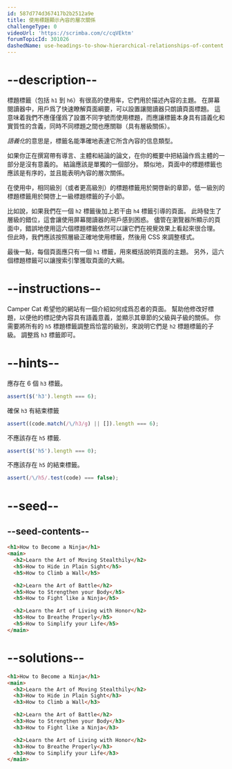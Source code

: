 ```yaml
---
id: 587d774d367417b2b2512a9e
title: 使用標題顯示內容的層次關係
challengeType: 0
videoUrl: 'https://scrimba.com/c/cqVEktm'
forumTopicId: 301026
dashedName: use-headings-to-show-hierarchical-relationships-of-content
---
```


# --description--

標題標籤（包括 `h1` 到 `h6`）有很高的使用率，它們用於描述內容的主題。 在屏幕閱讀器中，用戶爲了快速瞭解頁面綱要，可以設置讓閱讀器只朗讀頁面標題。 這意味着我們不應僅僅爲了設置不同字號而使用標題，而應讓標籤本身具有語義化和實質性的含義，同時不同標題之間也應關聯（具有層級關係）。

*語義化*的意思是，標籤名能準確地表達它所含內容的信息類型。

如果你正在撰寫帶有導言、主體和結論的論文，在你的概要中把結論作爲主體的一部分是沒有意義的。 結論應該是單獨的一個部分。 類似地，頁面中的標題標籤也應該是有序的，並且能表明內容的層次關係。

在使用中，相同級別（或者更高級別）的標題標籤用於開啓新的章節，低一級別的標題標籤用於開啓上一級標題標籤的子小節。

比如說，如果我們在一個 `h2` 標籤後加上若干由 `h4` 標籤引導的頁面。 此時發生了層級的錯位，這會讓使用屏幕閱讀器的用戶感到困惑。 儘管在瀏覽器所顯示的頁面中，錯誤地使用這六個標題標籤依然可以讓它們在視覺效果上看起來很合理。 但此時，我們應該按照層級正確地使用標籤，然後用 CSS 來調整樣式。

最後一點，每個頁面應只有一個 `h1` 標籤，用來概括說明頁面的主題。 另外，這六個標題標籤可以讓搜索引擎獲取頁面的大綱。

# --instructions--

Camper Cat 希望他的網站有一個介紹如何成爲忍者的頁面。 幫助他修改好標題，以便他的標記使內容具有語義意義，並顯示其章節的父級與子級的關係。 你需要將所有的 `h5` 標題標籤調整爲恰當的級別，來說明它們是 `h2` 標題標籤的子級。 調整爲 `h3` 標籤即可。

# --hints--

應存在 6 個 `h3` 標籤。

```js
assert($('h3').length === 6);
```

確保 `h3` 有結束標籤

```js
assert((code.match(/\/h3/g) || []).length === 6);
```

不應該存在 `h5` 標籤.

```js
assert($('h5').length === 0);
```

不應該存在 `h5` 的結束標籤。

```js
assert(/\/h5/.test(code) === false);
```

# --seed--

## --seed-contents--

```html
<h1>How to Become a Ninja</h1>
<main>
  <h2>Learn the Art of Moving Stealthily</h2>
  <h5>How to Hide in Plain Sight</h5>
  <h5>How to Climb a Wall</h5>

  <h2>Learn the Art of Battle</h2>
  <h5>How to Strengthen your Body</h5>
  <h5>How to Fight like a Ninja</h5>

  <h2>Learn the Art of Living with Honor</h2>
  <h5>How to Breathe Properly</h5>
  <h5>How to Simplify your Life</h5>
</main>
```

# --solutions--

```html
<h1>How to Become a Ninja</h1>
<main>
  <h2>Learn the Art of Moving Stealthily</h2>
  <h3>How to Hide in Plain Sight</h3>
  <h3>How to Climb a Wall</h3>

  <h2>Learn the Art of Battle</h2>
  <h3>How to Strengthen your Body</h3>
  <h3>How to Fight like a Ninja</h3>

  <h2>Learn the Art of Living with Honor</h2>
  <h3>How to Breathe Properly</h3>
  <h3>How to Simplify your Life</h3>
</main>
```
